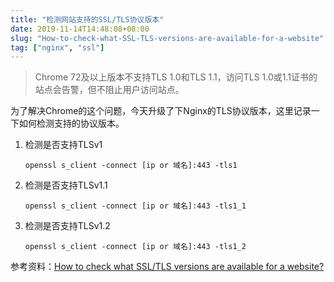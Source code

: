 ```yaml
---
title: "检测网站支持的SSL/TLS协议版本"
date: 2019-11-14T14:48:08+08:00
slug: "How-to-check-what-SSL-TLS-versions-are-available-for-a-website"
tag: ["nginx", "ssl"]
---
```


> Chrome 72及以上版本不支持TLS 1.0和TLS 1.1，访问TLS 1.0或1.1证书的站点会告警，但不阻止用户访问站点。

为了解决Chrome的这个问题，今天升级了下Nginx的TLS协议版本，这里记录一下如何检测支持的协议版本。

1. 检测是否支持TLSv1

    ```
    openssl s_client -connect [ip or 域名]:443 -tls1
    ```

2. 检测是否支持TLSv1.1

    ```
    openssl s_client -connect [ip or 域名]:443 -tls1_1
    ```

3. 检测是否支持TLSv1.2

    ```
    openssl s_client -connect [ip or 域名]:443 -tls1_2
    ```

参考资料：[How to check what SSL/TLS versions are available for a website?](https://support.plesk.com/hc/en-us/articles/115004991834-How-to-check-what-SSL-TLS-versions-are-available-for-a-website-)